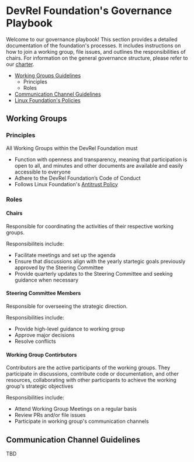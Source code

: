 # DevRel Foundation's Governance Playbook

Welcome to our governance playbook! This section provides a detailed documentation of the foundation's processes. It includes instructions on how to join a working group, file issues, and outlines the responsibilities of chairs. 
For information on the general governance structure, please refer to our [charter]().

- [Working Groups Guidelines](#working-groups)
   -  Principles
   -  Roles
- [Communication Channel Guidelines](#communication-channel-guidelines)
- [Linux Foundation's Policies](https://www.linuxfoundation.org/legal/policies)

## Working Groups

### Principles

All Working Groups within the DevRel Foundation must 

- Function with openness and transparency, meaning that participation is open to all, and minutes and other documents are available and easily accessible to everyone
- Adhere to the DevRel Foundation’s Code of Conduct
- Follows Linux Foundation's [Antitrust Policy](https://www.linuxfoundation.org/legal/antitrust-policy)

### Roles

#### Chairs

Responsible for coordinating the activities of their respective working groups.

Responsibiliteis include:

- Facilitate meetings and set up the agenda
- Ensure that discussions align with the yearly startegic goals previously approved by the Steering Committee
- Provide quarterly updates to the Steering Committee and seeking guidance when necessary


#### Steering Committee Members

Responsible for overseeing the strategic direction.

Responsibilities include:

- Provide high-level guidance to working group
- Approve major decisions
- Resolve conflicts

#### Working Group Contirbutors

Contributors are the active participants of the working groups. They participate in discussions, contribute code or documentation, and other resources, collaborating with other participants to achieve the working group's strategic objectives

Responsibilities include:

- Attend Working Group Meetings on a regular basis
- Review PRs and/or file issues
- Participate in working group's communication channels

## Communication Channel Guidelines

TBD

